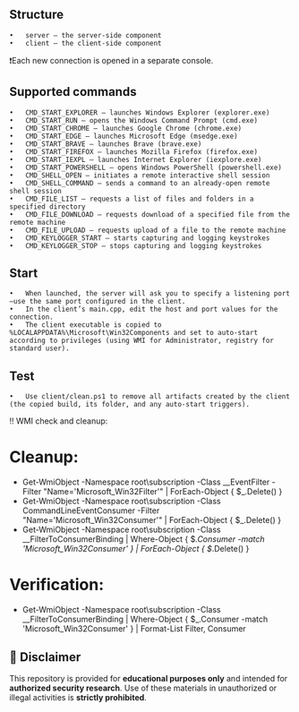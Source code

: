 ## Structure
	•	server – the server-side component
	•	client – the client-side component

❗Each new connection is opened in a separate console.

## Supported commands
	•	CMD_START_EXPLORER – launches Windows Explorer (explorer.exe)
	•	CMD_START_RUN – opens the Windows Command Prompt (cmd.exe)
	•	CMD_START_CHROME – launches Google Chrome (chrome.exe)
	•	CMD_START_EDGE – launches Microsoft Edge (msedge.exe)
	•	CMD_START_BRAVE – launches Brave (brave.exe)
	•	CMD_START_FIREFOX – launches Mozilla Firefox (firefox.exe)
	•	CMD_START_IEXPL – launches Internet Explorer (iexplore.exe)
	•	CMD_START_POWERSHELL – opens Windows PowerShell (powershell.exe)
	•	CMD_SHELL_OPEN – initiates a remote interactive shell session
	•	CMD_SHELL_COMMAND – sends a command to an already-open remote shell session
	•	CMD_FILE_LIST – requests a list of files and folders in a specified directory
	•	CMD_FILE_DOWNLOAD – requests download of a specified file from the remote machine
	•	CMD_FILE_UPLOAD – requests upload of a file to the remote machine
	•	CMD_KEYLOGGER_START – starts capturing and logging keystrokes
	•	CMD_KEYLOGGER_STOP – stops capturing and logging keystrokes

## Start
	•	When launched, the server will ask you to specify a listening port—use the same port configured in the client.
	•	In the client’s main.cpp, edit the host and port values for the connection.
	•	The client executable is copied to %LOCALAPPDATA%\Microsoft\Win32Components and set to auto-start according to privileges (using WMI for Administrator, registry for standard user).

## Test
	•	Use client/clean.ps1 to remove all artifacts created by the client (the copied build, its folder, and any auto-start triggers).

‼️ WMI check and cleanup:
# Cleanup:

-  Get-WmiObject -Namespace root\subscription -Class __EventFilter -Filter "Name='Microsoft_Win32Filter'" |
  ForEach-Object { $_.Delete() }
-  Get-WmiObject -Namespace root\subscription -Class CommandLineEventConsumer -Filter "Name='Microsoft_Win32Consumer'" |
  ForEach-Object { $_.Delete() }
-  Get-WmiObject -Namespace root\subscription -Class __FilterToConsumerBinding |
  Where-Object { $_.Consumer -match 'Microsoft_Win32Consumer' } | ForEach-Object { $_.Delete() }

# Verification:
- Get-WmiObject -Namespace root\subscription -Class __FilterToConsumerBinding |
  Where-Object { $_.Consumer -match 'Microsoft_Win32Consumer' } |
  Format-List Filter, Consumer


  
## 🚫 Disclaimer

This repository is provided for **educational purposes only** and intended for **authorized security research**.
Use of these materials in unauthorized or illegal activities is **strictly prohibited**.

